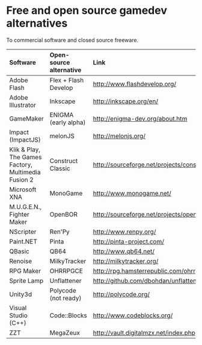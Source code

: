 Free and open source gamedev alternatives
=========================================
To commercial software and closed source freeware.

| Software | Open-source alternative | Link |
|:---------|:------------------------|:-----|
| Adobe Flash | Flex + Flash Develop | http://www.flashdevelop.org/ |
| Adobe Illustrator | Inkscape | http://inkscape.org/en/ |
| GameMaker | ENIGMA (early alpha) | http://enigma-dev.org/about.htm |
| Impact (ImpactJS) | melonJS | http://melonjs.org/ |
| Klik & Play, The Games Factory, Multimedia Fusion 2 | Construct Classic | http://sourceforge.net/projects/construct/ |
| Microsoft XNA | MonoGame | http://www.monogame.net/ |
| M.U.G.E.N., Fighter Maker | OpenBOR | http://sourceforge.net/projects/openbor/ |
| NScripter | Ren'Py | http://www.renpy.org/ |
| Paint.NET | Pinta | http://pinta-project.com/
| QBasic | QB64 | http://www.qb64.net/ |
| Renoise | MilkyTracker | http://milkytracker.org/  |
| RPG Maker | OHRRPGCE | http://rpg.hamsterrepublic.com/ohrrpgce/Main_Page |
| Sprite Lamp | Unflattener | http://github.com/dbohdan/unflattener |
| Unity3d | Polycode (not ready) | http://polycode.org/ |
| Visual Studio (C++)  | Code::Blocks | http://www.codeblocks.org/
| ZZT | MegaZeux | http://vault.digitalmzx.net/index.php |
